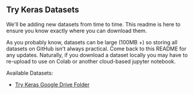 ## Try Keras Datasets

We'll be adding new datasets from time to time. This readme is here to ensure you know exactly where you can download them.

As you probably know, datasets can be large (100MB +) so storing all datasets on GitHub isn't always practical. Come back to this README for any updates. Naturally, if you download a dataset locally you may have to re-upload to use on Colab or another cloud-based jupyter notebook.


Available Datasets:

- [Try Keras Google Drive Folder](https://drive.google.com/drive/folders/1YzioLo90Th2RpwmTCtv-YrO79Hjlyz2k?usp=sharing)
